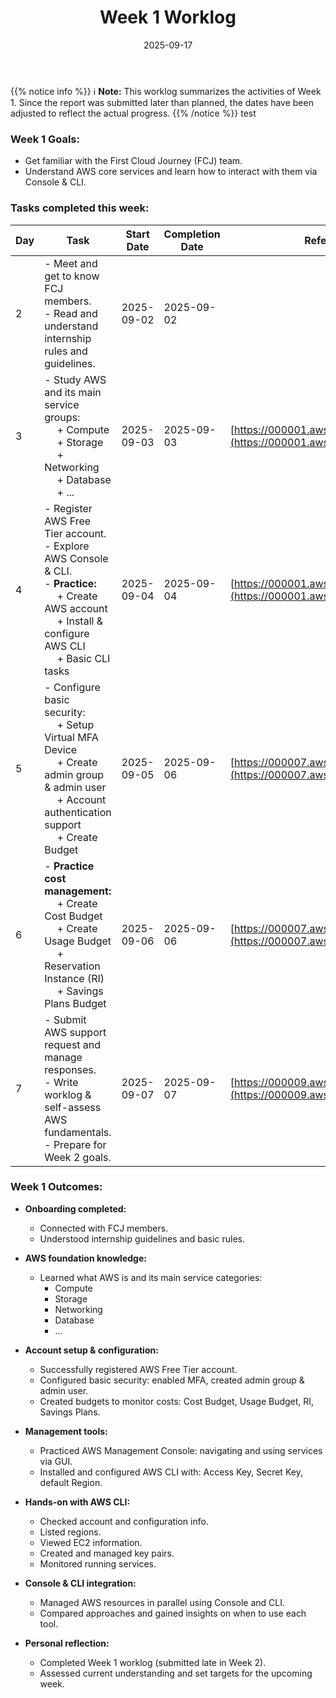 ﻿---
title: "Week 1 Worklog"
date: 2025-09-17
weight: 1
chapter: false
pre: " <b> 1.1. </b> "
---

{{% notice info %}}
ℹ️ **Note:** This worklog summarizes the activities of Week 1. Since the report was submitted later than planned, the dates have been adjusted to reflect the actual progress.
{{% /notice %}} test

### Week 1 Goals:

* Get familiar with the First Cloud Journey (FCJ) team.
* Understand AWS core services and learn how to interact with them via Console & CLI.

### Tasks completed this week:

| Day | Task                                                                                                                                                                                       | Start Date   | Completion Date | Reference                                                                 |
| --- |-------------------------------------------------------------------------------------------------------------------------------------------------------------------------------------------| -------------| ----------------|---------------------------------------------------------------------------|
| 2   | - Meet and get to know FCJ members.<br> - Read and understand internship rules and guidelines.                                                                                             | 2025-09-02   | 2025-09-02      |                                                                           |
| 3   | - Study AWS and its main service groups:<br>&emsp; + Compute <br>&emsp; + Storage <br>&emsp; + Networking <br>&emsp; + Database <br>&emsp; + ...                                           | 2025-09-03   | 2025-09-03      | [https://000001.awsstudygroup.com/en/](https://000001.awsstudygroup.com/en/) |
| 4   | - Register AWS Free Tier account.<br> - Explore AWS Console & CLI.<br>- **Practice:**<br>&emsp; + Create AWS account <br>&emsp; + Install & configure AWS CLI <br>&emsp; + Basic CLI tasks | 2025-09-04   | 2025-09-04      | [https://000001.awsstudygroup.com/en/](https://000001.awsstudygroup.com/en/) |
| 5   | - Configure basic security:<br>&emsp; + Setup Virtual MFA Device <br>&emsp; + Create admin group & admin user <br>&emsp; + Account authentication support <br>&emsp; + Create Budget       | 2025-09-05   | 2025-09-06      | [https://000007.awsstudygroup.com/en/](https://000007.awsstudygroup.com/en/) |
| 6   | - **Practice cost management:**<br>&emsp; + Create Cost Budget <br>&emsp; + Create Usage Budget <br>&emsp; + Reservation Instance (RI) <br>&emsp; + Savings Plans Budget                   | 2025-09-06   | 2025-09-06      | [https://000007.awsstudygroup.com/en/](https://000007.awsstudygroup.com/en/) |
| 7   | - Submit AWS support request and manage responses.<br>- Write worklog & self-assess AWS fundamentals.<br>- Prepare for Week 2 goals.                                                       | 2025-09-07   | 2025-09-07      | [https://000009.awsstudygroup.com/en/](https://000009.awsstudygroup.com/en/) |

### Week 1 Outcomes:

* **Onboarding completed:**
    - Connected with FCJ members.
    - Understood internship guidelines and basic rules.

* **AWS foundation knowledge:**
    - Learned what AWS is and its main service categories:
        * Compute
        * Storage
        * Networking
        * Database
        * ...

* **Account setup & configuration:**
    - Successfully registered AWS Free Tier account.
    - Configured basic security: enabled MFA, created admin group & admin user.
    - Created budgets to monitor costs: Cost Budget, Usage Budget, RI, Savings Plans.

* **Management tools:**
    - Practiced AWS Management Console: navigating and using services via GUI.
    - Installed and configured AWS CLI with: Access Key, Secret Key, default Region.

* **Hands-on with AWS CLI:**
    - Checked account and configuration info.
    - Listed regions.
    - Viewed EC2 information.
    - Created and managed key pairs.
    - Monitored running services.

* **Console & CLI integration:**
    - Managed AWS resources in parallel using Console and CLI.
    - Compared approaches and gained insights on when to use each tool.

* **Personal reflection:**
    - Completed Week 1 worklog (submitted late in Week 2).
    - Assessed current understanding and set targets for the upcoming week.

